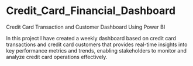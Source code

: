 # Credit_Card_Financial_Dashboard
Credit Card Transaction and Customer Dashboard Using Power BI


In this project I have created a weekly dashboard based on credit card transactions and credit card customers that provides real-time insights into key performance metrics and trends, enabling stakeholders to monitor and analyze credit card operations effectively.
